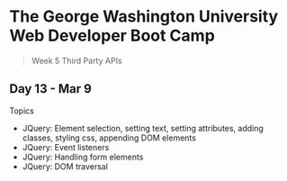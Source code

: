 # **The George Washington University Web Developer Boot Camp**
> Week 5 Third Party APIs

## **Day 13 - Mar 9**
Topics
- JQuery: Element selection, setting text, setting attributes, adding classes, styling css, appending DOM elements
- JQuery: Event listeners
- JQuery: Handling form elements
- JQuery: DOM traversal